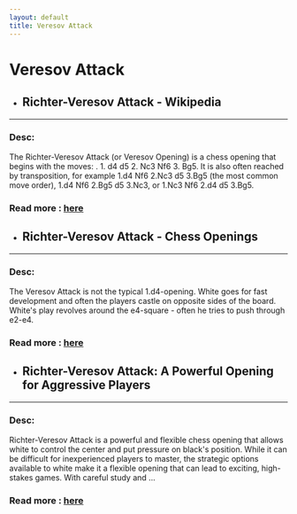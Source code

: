 ```yaml
---
layout: default
title: Veresov Attack
---
```

# Veresov Attack
- ## **Richter-Veresov Attack - Wikipedia** 

---
### Desc: 
 The Richter-Veresov Attack (or Veresov Opening) is a chess opening that begins with the moves: . 1. d4 d5 2. Nc3 Nf6 3. Bg5. It is also often reached by transposition, for example 1.d4 Nf6 2.Nc3 d5 3.Bg5 (the most common move order), 1.d4 Nf6 2.Bg5 d5 3.Nc3, or 1.Nc3 Nf6 2.d4 d5 3.Bg5. 
### Read more : [here](https://en.wikipedia.org/wiki/Richter–Veresov_Attack) 
- ## **Richter-Veresov Attack - Chess Openings** 

---
### Desc: 
 The Veresov Attack is not the typical 1.d4-opening. White goes for fast development and often the players castle on opposite sides of the board. White's play revolves around the e4-square - often he tries to push through e2-e4. 
### Read more : [here](https://www.chess.com/openings/Richter-Veresov-Attack) 
- ## **Richter-Veresov Attack: A Powerful Opening for Aggressive Players** 

---
### Desc: 
 Richter-Veresov Attack is a powerful and flexible chess opening that allows white to control the center and put pressure on black's position. While it can be difficult for inexperienced players to master, the strategic options available to white make it a flexible opening that can lead to exciting, high-stakes games. With careful study and ... 
### Read more : [here](https://papachess.com/openings/richter-veresov-attack) 


